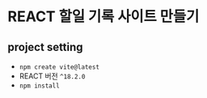 # REACT 할일 기록 사이트 만들기

## project setting <br/>
- `npm create vite@latest`<br/>
- REACT 버전 `^18.2.0`<br/>
- `npm install`<br/>



